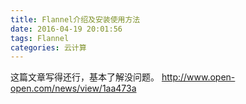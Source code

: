 ```yaml
---
title: Flannel介绍及安装使用方法
date: 2016-04-19 20:01:56
tags: Flannel
categories: 云计算
---
```


这篇文章写得还行，基本了解没问题。
http://www.open-open.com/news/view/1aa473a


<!-- more -->

